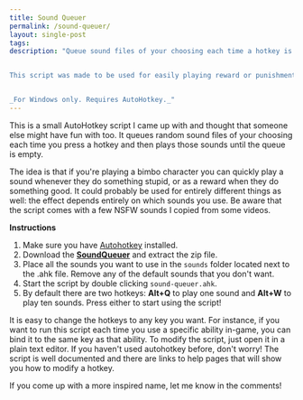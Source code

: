 ```yaml
---
title: Sound Queuer
permalink: /sound-queuer/
layout: single-post
tags: 
description: "Queue sound files of your choosing each time a hotkey is pressed. Sounds are played back until the queue is empty.


This script was made to be used for easily playing reward or punishment sounds. A teammate died? Press the hotkey once. You died? Press it 5 times.


_For Windows only. Requires AutoHotkey._"
---
```


This is a small AutoHotkey script I came up with and thought that someone else might have fun with too. It queues random sound files of your choosing each time you press a hotkey and then plays those sounds until the queue is empty.

The idea is that if you're playing a bimbo character you can quickly play a sound whenever they do something stupid, or as a reward when they do something good. It could probably be used for entirely different things as well: the effect depends entirely on which sounds you use. Be aware that the script comes with a few NSFW sounds I copied from some videos.

**Instructions**
1. Make sure you have [Autohotkey](https://autohotkey.com) installed.
2. Download the [**SoundQueuer**](/projects/sound-queuer/SoundQueuer.zip) and extract the zip file.
3. Place all the sounds you want to use in the `sounds` folder located next to the .ahk file. Remove any of the default sounds that you don't want.
4. Start the script by double clicking `sound-queuer.ahk`.
5. By default there are two hotkeys: **Alt+Q** to play one sound and **Alt+W** to play ten sounds. Press either to start using the script!

It is easy to change the hotkeys to any key you want. For instance, if you want to run this script each time you use a specific ability in-game, you can bind it to the same key as that ability. To modify the script, just open it in a plain text editor. If you haven't used autohotkey before, don't worry! The script is well documented and there are links to help pages that will show you how to modify a hotkey.

If you come up with a more inspired name, let me know in the comments!
